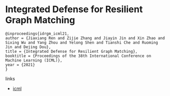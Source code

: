 # Integrated Defense for Resilient Graph Matching

```
@inproceedings{idrgm_icml21,
author = {Jiaxiang Ren and Zijie Zhang and Jiayin Jin and Xin Zhao and Sixing Wu and Yang Zhou and Yelong Shen and Tianshi Che and Ruoming Jin and Dejing Dou},
title = {Integrated Defense for Resilient Graph Matching},
booktitle = {Proceedings of the 38th International Conference on Machine Learning (ICML)},
year = {2021}
}
```

links
- [icml](https://icml.cc/Conferences/2021/ScheduleMultitrack?event=9570)
